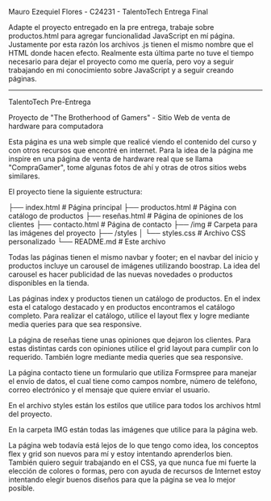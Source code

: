 Mauro Ezequiel Flores - C24231 -
TalentoTech Entrega Final

Adapte el proyecto entregado en la pre entrega, trabaje sobre productos.html para agregar funcionalidad JavaScript en mí página. Justamente por esta razón los archivos .js tienen el mismo nombre que el HTML donde hacen efecto. Realmente esta última parte no tuve el tiempo necesario para dejar el proyecto como me quería, pero voy a seguir trabajando en mi conocimiento sobre JavaScript y a seguir creando páginas.

---

TalentoTech Pre-Entrega

Proyecto de "The Brotherhood of Gamers" - Sitio Web de venta de hardware para computadora

Esta página es una web simple que realicé viendo el contenido del curso y con otros recursos que encontré en internet.
Para la idea de la página me inspire en una página de venta de hardware real que se llama "CompraGamer", tome algunas fotos de ahí y otras de otros sitios webs similares.

El proyecto tiene la siguiente estructura:

├── index.html # Página principal
├── productos.html # Página con catálogo de productos
├── reseñas.html # Página de opiniones de los clientes
├── contacto.html # Página de contacto
├── /img # Carpeta para las imágenes del proyecto
├── /styles
│ └── styles.css # Archivo CSS personalizado
└── README.md # Este archivo

Todas las páginas tienen el mismo navbar y footer; en el navbar del inicio y productos incluye un carousel de imágenes utilizando boostrap. La idea del carousel es hacer publicidad de las nuevas novedades o productos disponibles en la tienda.

Las páginas index y productos tienen un catálogo de productos. En el index esta el catalogo destacado y en productos encontramos el catálogo completo. Para realizar el catálogo, utilice el layout flex y logre mediante media queries para que sea responsive.

La página de reseñas tiene unas opiniones que dejaron los clientes. Para estas distintas cards con opiniones utilice el grid layout para cumplir con lo requerido. También logre mediante media queries que sea responsive.

La página contacto tiene un formulario que utiliza Formspree para manejar el envío de datos, el cual tiene como campos nombre, número de teléfono, correo electrónico y el mensaje que quiere enviar el usuario.

En el archivo styles están los estilos que utilice para todos los archivos html del proyecto.

En la carpeta IMG están todas las imágenes que utilice para la página web.

La página web todavía está lejos de lo que tengo como idea, los conceptos flex y grid son nuevos para mí y estoy intentando aprenderlos bien. También quiero seguir trabajando en el CSS, ya que nunca fue mi fuerte la elección de colores o formas, pero con ayuda de recursos de Internet estoy intentando elegir buenos diseños para que la página se vea lo mejor posible.
